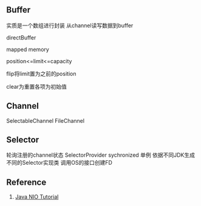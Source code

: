 

## Buffer


实质是一个数组进行封装
从channel读写数据到buffer

directBuffer

mapped memory




position<=limit<=capacity

flip将limit置为之前的position


clear为重置各项为初始值

## Channel

SelectableChannel
FileChannel


## Selector
轮询注册的channel状态
SelectorProvider sychronized 单例
依据不同JDK生成不同的Selector实现类
调用OS的接口创建FD

## Reference
1. [Java NIO Tutorial](http://tutorials.jenkov.com/java-nio/index.html)